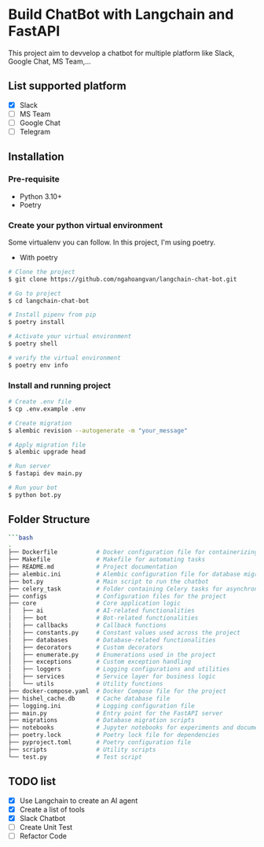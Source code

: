 # Build ChatBot with Langchain and FastAPI

This project aim to devvelop a chatbot for multiple platform like Slack, Google Chat, MS Team,...

## List supported platform

- [x] Slack
- [ ] MS Team
- [ ] Google Chat
- [ ] Telegram

## Installation
### Pre-requisite
- Python 3.10+
- Poetry

### Create your python virtual environment
Some virtualenv you can follow. In this project, I'm using poetry.

- With poetry
```bash
# Clone the project
$ git clone https://github.com/ngahoangvan/langchain-chat-bot.git

# Go to project
$ cd langchain-chat-bot

# Install pipenv from pip
$ poetry install

# Activate your virtual environment
$ poetry shell

# verify the virtual environment
$ poetry env info

```

### Install and running project

```bash
# Create .env file
$ cp .env.example .env

# Create migration
$ alembic revision --autogenerate -m "your_message"

# Apply migration file
$ alembic upgrade head

# Run server
$ fastapi dev main.py

# Run your bot
$ python bot.py
```

## Folder Structure
```bash
```bash
.
├── Dockerfile           # Docker configuration file for containerizing the application
├── Makefile             # Makefile for automating tasks
├── README.md            # Project documentation
├── alembic.ini          # Alembic configuration file for database migrations
├── bot.py               # Main script to run the chatbot
├── celery_task          # Folder containing Celery tasks for asynchronous processing
├── configs              # Configuration files for the project
├── core                 # Core application logic
│   ├── ai               # AI-related functionalities
│   ├── bot              # Bot-related functionalities
│   ├── callbacks        # Callback functions
│   ├── constants.py     # Constant values used across the project
│   ├── databases        # Database-related functionalities
│   ├── decorators       # Custom decorators
│   ├── enumerate.py     # Enumerations used in the project
│   ├── exceptions       # Custom exception handling
│   ├── loggers          # Logging configurations and utilities
│   ├── services         # Service layer for business logic
│   └── utils            # Utility functions
├── docker-compose.yaml  # Docker Compose file for the project
├── hishel_cache.db      # Cache database file
├── logging.ini          # Logging configuration file
├── main.py              # Entry point for the FastAPI server
├── migrations           # Database migration scripts
├── notebooks            # Jupyter notebooks for experiments and documentation
├── poetry.lock          # Poetry lock file for dependencies
├── pyproject.toml       # Poetry configuration file
├── scripts              # Utility scripts
└── test.py              # Test script
```

## TODO list
- [x] Use Langchain to create an AI agent
- [x] Create a list of tools
- [x] Slack Chatbot
- [ ] Create Unit Test
- [ ] Refactor Code
